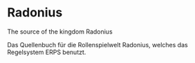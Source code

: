 Radonius
========

The source of the kingdom Radonius

Das Quellenbuch für die Rollenspielwelt Radonius, welches das Regelsystem ERPS benutzt.